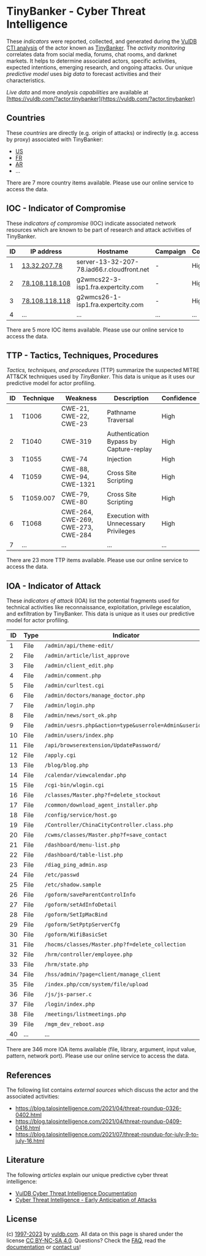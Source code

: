 # TinyBanker - Cyber Threat Intelligence

These _indicators_ were reported, collected, and generated during the [VulDB CTI analysis](https://vuldb.com/?kb.cti) of the actor known as [TinyBanker](https://vuldb.com/?actor.tinybanker). The _activity monitoring_ correlates data from social media, forums, chat rooms, and darknet markets. It helps to determine associated actors, specific activities, expected intentions, emerging research, and ongoing attacks. Our unique _predictive model_ uses _big data_ to forecast activities and their characteristics.

_Live data_ and more _analysis capabilities_ are available at [https://vuldb.com/?actor.tinybanker](https://vuldb.com/?actor.tinybanker)

## Countries

These _countries_ are directly (e.g. origin of attacks) or indirectly (e.g. access by proxy) associated with TinyBanker:

* [US](https://vuldb.com/?country.us)
* [FR](https://vuldb.com/?country.fr)
* [AR](https://vuldb.com/?country.ar)
* ...

There are 7 more country items available. Please use our online service to access the data.

## IOC - Indicator of Compromise

These _indicators of compromise_ (IOC) indicate associated network resources which are known to be part of research and attack activities of TinyBanker.

ID | IP address | Hostname | Campaign | Confidence
-- | ---------- | -------- | -------- | ----------
1 | [13.32.207.78](https://vuldb.com/?ip.13.32.207.78) | server-13-32-207-78.iad66.r.cloudfront.net | - | High
2 | [78.108.118.108](https://vuldb.com/?ip.78.108.118.108) | g2wmcs22-3-isp1.fra.expertcity.com | - | High
3 | [78.108.118.118](https://vuldb.com/?ip.78.108.118.118) | g2wmcs26-1-isp1.fra.expertcity.com | - | High
4 | ... | ... | ... | ...

There are 5 more IOC items available. Please use our online service to access the data.

## TTP - Tactics, Techniques, Procedures

_Tactics, techniques, and procedures_ (TTP) summarize the suspected MITRE ATT&CK techniques used by _TinyBanker_. This data is unique as it uses our predictive model for actor profiling.

ID | Technique | Weakness | Description | Confidence
-- | --------- | -------- | ----------- | ----------
1 | T1006 | CWE-21, CWE-22, CWE-23 | Pathname Traversal | High
2 | T1040 | CWE-319 | Authentication Bypass by Capture-replay | High
3 | T1055 | CWE-74 | Injection | High
4 | T1059 | CWE-88, CWE-94, CWE-1321 | Cross Site Scripting | High
5 | T1059.007 | CWE-79, CWE-80 | Cross Site Scripting | High
6 | T1068 | CWE-264, CWE-269, CWE-273, CWE-284 | Execution with Unnecessary Privileges | High
7 | ... | ... | ... | ...

There are 23 more TTP items available. Please use our online service to access the data.

## IOA - Indicator of Attack

These _indicators of attack_ (IOA) list the potential fragments used for technical activities like reconnaissance, exploitation, privilege escalation, and exfiltration by TinyBanker. This data is unique as it uses our predictive model for actor profiling.

ID | Type | Indicator | Confidence
-- | ---- | --------- | ----------
1 | File | `/admin/api/theme-edit/` | High
2 | File | `/admin/article/list_approve` | High
3 | File | `/admin/client_edit.php` | High
4 | File | `/admin/comment.php` | High
5 | File | `/admin/curltest.cgi` | High
6 | File | `/admin/doctors/manage_doctor.php` | High
7 | File | `/admin/login.php` | High
8 | File | `/admin/news/sort_ok.php` | High
9 | File | `/admin/uesrs.php&action=type&userrole=Admin&userid=3` | High
10 | File | `/admin/users/index.php` | High
11 | File | `/api/browserextension/UpdatePassword/` | High
12 | File | `/apply.cgi` | Medium
13 | File | `/blog/blog.php` | High
14 | File | `/calendar/viewcalendar.php` | High
15 | File | `/cgi-bin/wlogin.cgi` | High
16 | File | `/classes/Master.php?f=delete_stockout` | High
17 | File | `/common/download_agent_installer.php` | High
18 | File | `/config/service/host.go` | High
19 | File | `/Controller/ChinaCityController.class.php` | High
20 | File | `/cwms/classes/Master.php?f=save_contact` | High
21 | File | `/dashboard/menu-list.php` | High
22 | File | `/dashboard/table-list.php` | High
23 | File | `/diag_ping_admin.asp` | High
24 | File | `/etc/passwd` | Medium
25 | File | `/etc/shadow.sample` | High
26 | File | `/goform/saveParentControlInfo` | High
27 | File | `/goform/setAdInfoDetail` | High
28 | File | `/goform/SetIpMacBind` | High
29 | File | `/goform/SetPptpServerCfg` | High
30 | File | `/goform/WifiBasicSet` | High
31 | File | `/hocms/classes/Master.php?f=delete_collection` | High
32 | File | `/hrm/controller/employee.php` | High
33 | File | `/hrm/state.php` | High
34 | File | `/hss/admin/?page=client/manage_client` | High
35 | File | `/index.php/ccm/system/file/upload` | High
36 | File | `/js/js-parser.c` | High
37 | File | `/login/index.php` | High
38 | File | `/meetings/listmeetings.php` | High
39 | File | `/mgm_dev_reboot.asp` | High
40 | ... | ... | ...

There are 346 more IOA items available (file, library, argument, input value, pattern, network port). Please use our online service to access the data.

## References

The following list contains _external sources_ which discuss the actor and the associated activities:

* https://blog.talosintelligence.com/2021/04/threat-roundup-0326-0402.html
* https://blog.talosintelligence.com/2021/04/threat-roundup-0409-0416.html
* https://blog.talosintelligence.com/2021/07/threat-roundup-for-july-9-to-july-16.html

## Literature

The following _articles_ explain our unique predictive cyber threat intelligence:

* [VulDB Cyber Threat Intelligence Documentation](https://vuldb.com/?kb.cti)
* [Cyber Threat Intelligence - Early Anticipation of Attacks](https://www.scip.ch/en/?labs.20201022)

## License

(c) [1997-2023](https://vuldb.com/?kb.changelog) by [vuldb.com](https://vuldb.com/?kb.about). All data on this page is shared under the license [CC BY-NC-SA 4.0](https://creativecommons.org/licenses/by-nc-sa/4.0/). Questions? Check the [FAQ](https://vuldb.com/?kb.faq), read the [documentation](https://vuldb.com/?kb) or [contact us](https://vuldb.com/?contact)!

